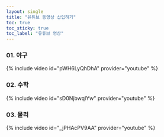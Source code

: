 ```yaml
---
layout: single
title: "유튜브 동영상 삽입하기"
toc: true
toc_sticky: true
toc_label: "유튜브 영상"
---
```

### 01. 야구
{% include video id="pWH6LyQhDhA" provider="youtube" %}

### 02. 수학
{% include video id="sD0NjbwqlYw" provider="youtube" %}

### 03. 물리
{% include video id="_jPHAcPV9AA" provider="youtube" %}

